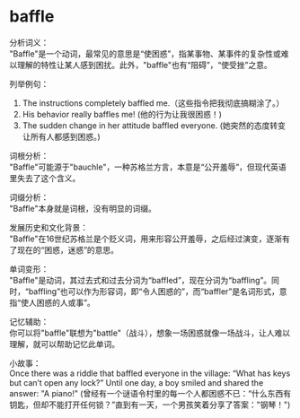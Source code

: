 # baffle

分析词义：  
"Baffle"是一个动词，最常见的意思是“使困惑”，指某事物、某事件的复杂性或难以理解的特性让某人感到困扰。此外，"baffle"也有“阻碍”，“使受挫”之意。

  

列举例句：

  

1.  The instructions completely baffled me.（这些指令把我彻底搞糊涂了。）
2.  His behavior really baffles me! (他的行为让我很困惑！)
3.  The sudden change in her attitude baffled everyone. (她突然的态度转变让所有人都感到困惑。)

  

词根分析：  
"Baffle"可能源于"bauchle"，一种苏格兰方言，本意是“公开羞辱”，但现代英语里失去了这个含义。

  

词缀分析：  
"Baffle"本身就是词根，没有明显的词缀。

  

发展历史和文化背景：  
"Baffle"在16世纪苏格兰是个贬义词，用来形容公开羞辱，之后经过演变，逐渐有了现在的“困惑，迷惑”的意思。

  

单词变形：  
"Baffle"是动词，其过去式和过去分词为“baffled”，现在分词为“baffling”。同时，“baffling”也可以作为形容词，即“令人困惑的”，而“baffler”是名词形式，意指“使人困惑的人或事”。

  

记忆辅助：  
你可以将"baffle"联想为"battle"（战斗），想象一场困惑就像一场战斗，让人难以理解，就可以帮助记忆此单词。

  

小故事：  
Once there was a riddle that baffled everyone in the village: “What has keys but can’t open any lock?” Until one day, a boy smiled and shared the answer: "A piano!" (曾经有一个谜语令村里的每一个人都困惑不已：“什么东西有钥匙，但却不能打开任何锁？”直到有一天，一个男孩笑着分享了答案："钢琴！")
